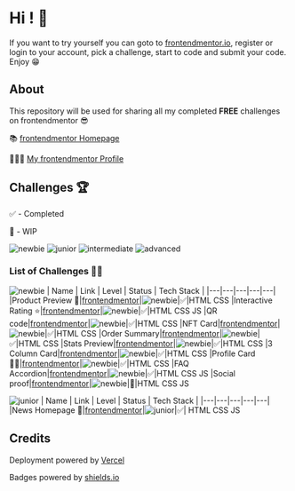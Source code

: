 # Hi ! 👋

If you want to try yourself you can goto to [frontendmentor.io](https://www.frontendmentor.io), register or login to your account, pick a challenge, start to code and submit your code. Enjoy 😁

## About

This repository will be used for sharing all my completed **FREE** challenges on frontendmentor 😎

📚 [frontendmentor Homepage](https://www.frontendmentor.io)

👨🏻‍💻 [My frontendmentor Profile](https://www.frontendmentor.io/profile/mikhael7)

## Challenges 🏆

✅ - Completed

🚧 - WIP

![newbie](https://img.shields.io/badge/1-NEWBIE-cyan)
![junior](https://img.shields.io/badge/2-JUNIOR-green)
![intermediate](https://img.shields.io/badge/3-INTERMEDIATE-yellow)
![advanced](https://img.shields.io/badge/4-ADVANCED-orange)

### List of Challenges 🏃‍♂️

![newbie](https://img.shields.io/badge/1-NEWBIE-cyan)
| Name | Link | Level | Status | Tech Stack |
|---|---|---|---|---|
|Product Preview 💄|[frontendmentor](https://www.frontendmentor.io/challenges/product-preview-card-component-GO7UmttRfa)|![newbie](https://img.shields.io/badge/1-NEWBIE-cyan)|✅|HTML CSS
|Interactive Rating ⭐️|[frontendmentor](https://www.frontendmentor.io/challenges/interactive-rating-component-koxpeBUmI)|![newbie](https://img.shields.io/badge/1-NEWBIE-cyan)|✅|HTML CSS JS
|QR code|[frontendmentor](https://www.frontendmentor.io/challenges/qr-code-component-iux_sIO_H)|![newbie](https://img.shields.io/badge/1-NEWBIE-cyan)|✅|HTML CSS
|NFT Card|[frontendmentor](https://www.frontendmentor.io/challenges/nft-preview-card-component-SbdUL_w0U)|![newbie](https://img.shields.io/badge/1-NEWBIE-cyan)|✅|HTML CSS
|Order Summary|[frontendmentor](https://www.frontendmentor.io/challenges/order-summary-component-QlPmajDUj)|![newbie](https://img.shields.io/badge/1-NEWBIE-cyan)|✅|HTML CSS
|Stats Preview|[frontendmentor](https://www.frontendmentor.io/challenges/stats-preview-card-component-8JqbgoU62)|![newbie](https://img.shields.io/badge/1-NEWBIE-cyan)|✅|HTML CSS
|3 Column Card|[frontendmentor](https://www.frontendmentor.io/challenges/3column-preview-card-component-pH92eAR2-)|![newbie](https://img.shields.io/badge/1-NEWBIE-cyan)|✅|HTML CSS
|Profile Card 🧑‍🚀|[frontendmentor](https://www.frontendmentor.io/challenges/profile-card-component-cfArpWshJ)|![newbie](https://img.shields.io/badge/1-NEWBIE-cyan)|✅|HTML CSS
|FAQ Accordion|[frontendmentor](https://www.frontendmentor.io/challenges/faq-accordion-card-XlyjD0Oam)|![newbie](https://img.shields.io/badge/1-NEWBIE-cyan)|✅|HTML CSS JS
|Social proof|[frontendmentor](https://www.frontendmentor.io/challenges/social-proof-section-6e0qTv_bA)|![newbie](https://img.shields.io/badge/1-NEWBIE-cyan)|🚧|HTML CSS JS

![junior](https://img.shields.io/badge/2-JUNIOR-green)
| Name | Link | Level | Status | Tech Stack |
|---|---|---|---|---|
|News Homepage 📰|[frontendmentor](https://www.frontendmentor.io/challenges/news-homepage-H6SWTa1MFl)|![junior](https://img.shields.io/badge/2-JUNIOR-green)|✅| HTML CSS JS

## Credits

Deployment powered by [Vercel](https://vercel.com/)

Badges powered by [shields.io](https://shields.io/)
